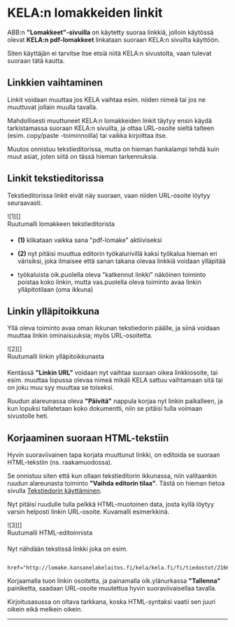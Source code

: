 # KELA:n lomakkeiden linkit

ABB:n __"Lomakkeet"-sivuilla__ on käytetty suoraa linkkiä, jolloin käytössä olevat
__KELA:n pdf-lomakkeet__ linkataan suoraan KELA:n sivuilta käyttöön.

Siten käyttäjän ei tarvitse itse etsiä niitä KELA:n sivustolta, vaan tulevat suoraan tätä kautta.

## Linkkien vaihtaminen

Linkit voidaan muuttaa jos KELA vaihtaa esim. niiden nimeä tai jos ne muuttuvat jollain muulla tavalla.

Mahdollisesti muuttuneet KELA:n lomakkeiden linkit täytyy ensin käydä tarkistamassa suoraan
KELA:n sivuilta, ja ottaa URL-osoite sieltä talteen (esim. copy/paste -toiminnoilla) tai vaikka kirjoittaa itse.

Muutos onnistuu tekstieditorissa, mutta on hieman hankalampi tehdä kuin  muut asiat, joten
siitä on tässä hieman tarkennuksia.

## Linkit tekstieditorissa

Tekstieditorissa linkit eivät näy suoraan, vaan niiden URL-osoite löytyy seuraavasti.

<figure class="fig-n border" style="margin:0 0 20px 0">
![1][]
<figcaption>Ruutumalli lomakkeen tekstieditorista</figcaption>
</figure>

* __(1)__ klikataan vaikka sana "pdf-lomake" aktiiviseksi

* __(2)__ nyt pitäisi muuttua editorin työkalurivillä kaksi työkalua hieman eri värisiksi, joka
ilmaisee että sanan takana olevaa linkkiä voidaan ylläpitää

* työkaluista oik.puolella oleva "katkennut linkki" näköinen toiminto poistaa koko linkin,
mutta vas.puolella oleva toiminto avaa linkin ylläpitotilaan (oma ikkuna)

## Linkin ylläpitoikkuna

Yllä oleva toiminto avaa oman ikkunan tekstiedorin päälle, ja siinä voidaan muuttaa linkin
ominaisuuksia; myös URL-osoitetta.

<figure class="fig-n border" style="margin:0 0 20px 0">
![2][]
<figcaption>Ruutumalli linkin ylläpitoikkunasta</figcaption>
</figure>

Kentässä __"Linkin URL"__ voidaan nyt vaihtaa suoraan oikea linkkiosoite, tai esim. muuttaa lopussa olevaa nimeä
mikäli KELA sattuu vaihtamaan sitä tai on joku muu syy muuttaa se toiseksi.

Ruudun alareunassa oleva __"Päivitä"__ nappula korjaa nyt linkin paikalleen, ja kun lopuksi talletetaan koko
dokumentti, niin se pitäisi tulla voimaan sivustolle heti.


## Korjaaminen suoraan HTML-tekstiin

Hyvin suoraviivainen tapa korjata muuttunut linkki, on editoida se suoraan HTML-tekstiin (ns. raakamuodossa).

Se onnistuu siten että kun ollaan tekstieditorin ikkunassa, niin valitaankin ruudun alareunasta
toiminto __"Vaihda editorin tilaa"__. Tästä on hieman tietoa sivulla [Tekstiedorin käyttäminen][10].

Nyt pitäisi ruudulle tulla pelkkä HTML-muotoinen data, josta kyllä löytyy varsin helposti
linkin URL-osoite. Kuvamalli esimerkkinä.

<figure class="fig-n border" style="margin:0 0 20px 0">
![3][]
<figcaption>Ruutumalli HTML-editoinnista</figcaption>
</figure>

Nyt nähdään tekstissä linkki joka on esim.

````
 href="http://lomake.kansanelakelaitos.fi/kela/kela.fi/fi/tiedostot/21664/SV127_W.pdf
````

Korjaamalla tuon linkin osoitetta, ja painamalla oik.ylänurkassa __"Tallenna"__ painiketta,
saadaan URL-osoite muutettua hyvin suoraviivaisellaa tavalla.

Kirjoitusasussa on oltava tarkkana, koska HTML-syntaksi vaatii sen juuri oikein eikä melkein oikein.


----

[1]: kuvat/kuva71.png "Ruutumalli"
[2]: kuvat/kuva72.png "Ruutumalli"
[3]: kuvat/kuva73.png "Ruutumalli HTML-muotoisesta editoinnista"
[10]: pages/tekstieditorin-kaytto.md



